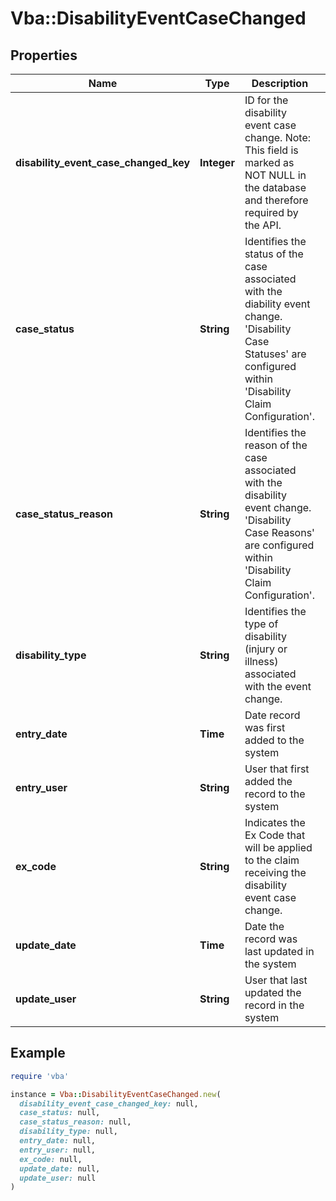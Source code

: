 # Vba::DisabilityEventCaseChanged

## Properties

| Name | Type | Description | Notes |
| ---- | ---- | ----------- | ----- |
| **disability_event_case_changed_key** | **Integer** | ID for the disability event case change. Note: This field is marked as NOT NULL in the database and therefore required by the API. |  |
| **case_status** | **String** | Identifies the status of the case associated with the diability event change. &#39;Disability Case Statuses&#39; are configured within &#39;Disability Claim Configuration&#39;. | [optional] |
| **case_status_reason** | **String** | Identifies the reason of the case associated with the disability event change. &#39;Disability Case Reasons&#39; are configured within &#39;Disability Claim Configuration&#39;. | [optional] |
| **disability_type** | **String** | Identifies the type of disability (injury or illness) associated with the event change. | [optional] |
| **entry_date** | **Time** | Date record was first added to the system | [optional] |
| **entry_user** | **String** | User that first added the record to the system | [optional] |
| **ex_code** | **String** | Indicates the Ex Code that will be applied to the claim receiving the disability event case change. | [optional] |
| **update_date** | **Time** | Date the record was last updated in the system | [optional] |
| **update_user** | **String** | User that last updated the record in the system | [optional] |

## Example

```ruby
require 'vba'

instance = Vba::DisabilityEventCaseChanged.new(
  disability_event_case_changed_key: null,
  case_status: null,
  case_status_reason: null,
  disability_type: null,
  entry_date: null,
  entry_user: null,
  ex_code: null,
  update_date: null,
  update_user: null
)
```

